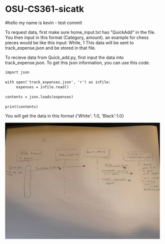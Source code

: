# OSU-CS361-sicatk
#hello my name is kevin - test commit

To request data, first make sure home_input.txt has "QuickAdd" in the file. You then input in this format (Category, amount). 
an example for chess pieces would be like this
input:   White, 1
This data will be sent to track_expense.json and be stored in that file.

To recieve data from Quick_add.py, first input the data into track_expense.json. To get this json information, you can use this code.
```
import json

with open('track_expenses.json', 'r') as infile:
     expenses = infile.read()

contents = json.loads(expenses)

print(contents)
```

You will get the data in this format
  {'White': 1.0, 'Black':1.0}

![Alt text](https://github.com/ksicat503/OSU-CS361-sicatk/blob/main/readme%20uml.jpeg)
